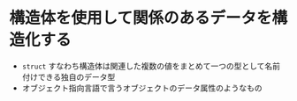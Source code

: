 # 構造体を使用して関係のあるデータを構造化する

- `struct` すなわち構造体は関連した複数の値をまとめて一つの型として名前付けできる独自のデータ型
- オブジェクト指向言語で言うオブジェクトのデータ属性のようなもの
